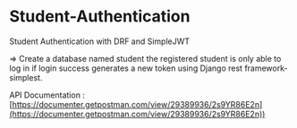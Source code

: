 # Student-Authentication
Student Authentication with DRF and SimpleJWT


=> Create a database named student the registered student is only able to log in if login success generates a new token using Django rest framework-simplest.



API Documentation : [https://documenter.getpostman.com/view/29389936/2s9YR86E2n](https://documenter.getpostman.com/view/29389936/2s9YR86E2n))
